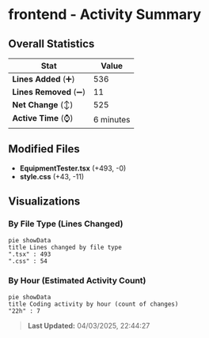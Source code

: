 # frontend - Activity Summary 

## Overall Statistics

| Stat                   | Value                                                             |
| ---------------------- | ----------------------------------------------------------------- |
| **Lines Added** (➕)   | 536                                          |
| **Lines Removed** (➖) | 11                                        |
| **Net Change** (↕)    | 525                |
| **Active Time** (⌚)   | 6 minutes |


## Modified Files
- **EquipmentTester.tsx** (+493, -0)
- **style.css** (+43, -11)

## Visualizations

### By File Type (Lines Changed)

```mermaid
pie showData
title Lines changed by file type
".tsx" : 493
".css" : 54
```

### By Hour (Estimated Activity Count)

```mermaid
pie showData
title Coding activity by hour (count of changes)
"22h" : 7
```


> **Last Updated:** 04/03/2025, 22:44:27